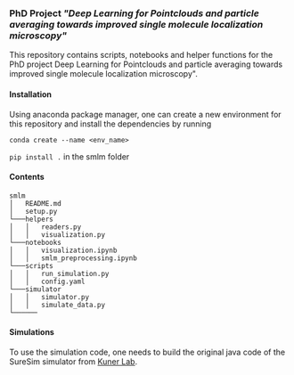 ### PhD Project _"Deep Learning for Pointclouds and particle averaging towards improved single molecule localization microscopy"_

This repository contains scripts, notebooks and helper functions for the PhD project Deep Learning for Pointclouds and particle averaging towards improved single molecule localization microscopy".  

#### Installation 
Using anaconda package manager, one can create a new environment for this repository and install the dependencies by running  

`conda create --name <env_name>`

`pip install .` in the smlm folder 


#### Contents

```
smlm
│   README.md  
│   setup.py
└───helpers
│   │   readers.py
│   │   visualization.py
└───notebooks
│   │   visualization.ipynb
│   │   smlm_preprocessing.ipynb 
└───scripts
│   │   run_simulation.py
│   │   config.yaml
└───simulator
│   │   simulator.py
│   │   simulate_data.py
└──────  
```

#### Simulations

To use the simulation code, one needs to build the original java code of the SureSim simulator from [Kuner Lab](https://github.com/tkunerlab/JavaUmsetzungSTORMSimulation). 

